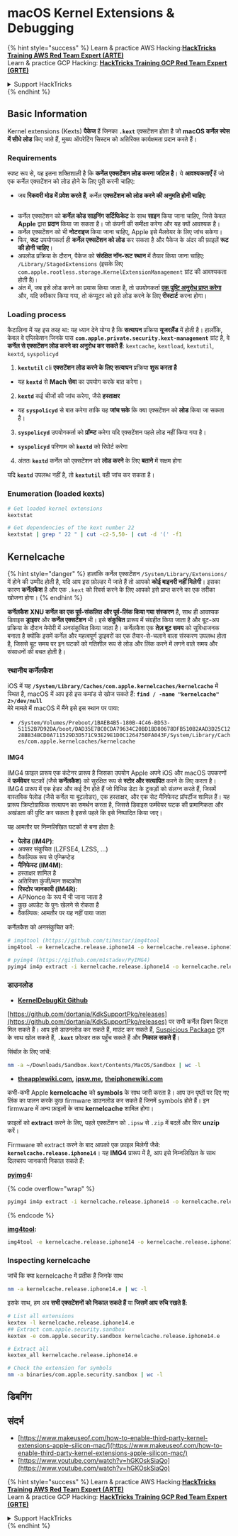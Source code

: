 # macOS Kernel Extensions & Debugging

{% hint style="success" %}
Learn & practice AWS Hacking:<img src="../../../.gitbook/assets/arte.png" alt="" data-size="line">[**HackTricks Training AWS Red Team Expert (ARTE)**](https://training.hacktricks.xyz/courses/arte)<img src="../../../.gitbook/assets/arte.png" alt="" data-size="line">\
Learn & practice GCP Hacking: <img src="../../../.gitbook/assets/grte.png" alt="" data-size="line">[**HackTricks Training GCP Red Team Expert (GRTE)**<img src="../../../.gitbook/assets/grte.png" alt="" data-size="line">](https://training.hacktricks.xyz/courses/grte)

<details>

<summary>Support HackTricks</summary>

* Check the [**subscription plans**](https://github.com/sponsors/carlospolop)!
* **Join the** 💬 [**Discord group**](https://discord.gg/hRep4RUj7f) or the [**telegram group**](https://t.me/peass) or **follow** us on **Twitter** 🐦 [**@hacktricks\_live**](https://twitter.com/hacktricks\_live)**.**
* **Share hacking tricks by submitting PRs to the** [**HackTricks**](https://github.com/carlospolop/hacktricks) and [**HackTricks Cloud**](https://github.com/carlospolop/hacktricks-cloud) github repos.

</details>
{% endhint %}

## Basic Information

Kernel extensions (Kexts) **पैकेज** हैं जिनका **`.kext`** एक्सटेंशन होता है जो **macOS कर्नेल स्पेस में सीधे लोड** किए जाते हैं, मुख्य ऑपरेटिंग सिस्टम को अतिरिक्त कार्यक्षमता प्रदान करते हैं।

### Requirements

स्पष्ट रूप से, यह इतना शक्तिशाली है कि **कर्नेल एक्सटेंशन लोड करना जटिल है**। ये **आवश्यकताएँ** हैं जो एक कर्नेल एक्सटेंशन को लोड होने के लिए पूरी करनी चाहिए:

* जब **रिकवरी मोड में प्रवेश करते हैं**, कर्नेल **एक्सटेंशन को लोड करने की अनुमति होनी चाहिए**:

<figure><img src="../../../.gitbook/assets/image (327).png" alt=""><figcaption></figcaption></figure>

* कर्नेल एक्सटेंशन को **कर्नेल कोड साइनिंग सर्टिफिकेट** के साथ **साइन** किया जाना चाहिए, जिसे केवल **Apple** द्वारा **प्रदान** किया जा सकता है। जो कंपनी की समीक्षा करेगा और यह क्यों आवश्यक है।
* कर्नेल एक्सटेंशन को भी **नोटराइज** किया जाना चाहिए, Apple इसे मैलवेयर के लिए जांच सकेगा।
* फिर, **रूट** उपयोगकर्ता ही **कर्नेल एक्सटेंशन को लोड** कर सकता है और पैकेज के अंदर की फ़ाइलें **रूट की होनी चाहिए**।
* अपलोड प्रक्रिया के दौरान, पैकेज को **संरक्षित नॉन-रूट स्थान** में तैयार किया जाना चाहिए: `/Library/StagedExtensions` (इसके लिए `com.apple.rootless.storage.KernelExtensionManagement` ग्रांट की आवश्यकता होती है)।
* अंत में, जब इसे लोड करने का प्रयास किया जाता है, तो उपयोगकर्ता [**एक पुष्टि अनुरोध प्राप्त करेगा**](https://developer.apple.com/library/archive/technotes/tn2459/_index.html) और, यदि स्वीकार किया गया, तो कंप्यूटर को इसे लोड करने के लिए **रीस्टार्ट** करना होगा।

### Loading process

कैटालिना में यह इस तरह था: यह ध्यान देने योग्य है कि **सत्यापन** प्रक्रिया **यूजरलैंड** में होती है। हालाँकि, केवल वे एप्लिकेशन जिनके पास **`com.apple.private.security.kext-management`** ग्रांट है, वे **कर्नेल से एक्सटेंशन लोड करने का अनुरोध कर सकते हैं**: `kextcache`, `kextload`, `kextutil`, `kextd`, `syspolicyd`

1. **`kextutil`** cli **एक्सटेंशन लोड करने के लिए सत्यापन** प्रक्रिया **शुरू करता है**
* यह **`kextd`** से **Mach सेवा** का उपयोग करके बात करेगा।
2. **`kextd`** कई चीजों की जांच करेगा, जैसे **हस्ताक्षर**
* यह **`syspolicyd`** से बात करेगा ताकि यह **जांच सके** कि क्या एक्सटेंशन को **लोड** किया जा सकता है।
3. **`syspolicyd`** उपयोगकर्ता को **प्रॉम्प्ट** करेगा यदि एक्सटेंशन पहले लोड नहीं किया गया है।
* **`syspolicyd`** परिणाम को **`kextd`** को रिपोर्ट करेगा
4. अंततः **`kextd`** कर्नेल को एक्सटेंशन को **लोड करने** के लिए **बताने** में सक्षम होगा

यदि **`kextd`** उपलब्ध नहीं है, तो **`kextutil`** वही जांच कर सकता है।

### Enumeration (loaded kexts)
```bash
# Get loaded kernel extensions
kextstat

# Get dependencies of the kext number 22
kextstat | grep " 22 " | cut -c2-5,50- | cut -d '(' -f1
```
## Kernelcache

{% hint style="danger" %}
हालांकि कर्नेल एक्सटेंशन `/System/Library/Extensions/` में होने की उम्मीद होती है, यदि आप इस फ़ोल्डर में जाते हैं तो आपको **कोई बाइनरी नहीं मिलेगी**। इसका कारण **कर्नेलकैश** है और एक `.kext` को रिवर्स करने के लिए आपको इसे प्राप्त करने का एक तरीका खोजना होगा।
{% endhint %}

**कर्नेलकैश** **XNU कर्नेल का एक पूर्व-संकलित और पूर्व-लिंक किया गया संस्करण** है, साथ ही आवश्यक डिवाइस **ड्राइवर** और **कर्नेल एक्सटेंशन** भी। इसे **संकुचित** प्रारूप में संग्रहीत किया जाता है और बूट-अप प्रक्रिया के दौरान मेमोरी में अनसंकुचित किया जाता है। कर्नेलकैश एक **तेज़ बूट समय** को सुविधाजनक बनाता है क्योंकि इसमें कर्नेल और महत्वपूर्ण ड्राइवरों का एक तैयार-से-चलाने वाला संस्करण उपलब्ध होता है, जिससे बूट समय पर इन घटकों को गतिशील रूप से लोड और लिंक करने में लगने वाले समय और संसाधनों की बचत होती है।

### स्थानीय कर्नेलकैश

iOS में यह **`/System/Library/Caches/com.apple.kernelcaches/kernelcache`** में स्थित है, macOS में आप इसे इस कमांड से खोज सकते हैं: **`find / -name "kernelcache" 2>/dev/null`** \
मेरे मामले में macOS में मैंने इसे इस स्थान पर पाया:

* `/System/Volumes/Preboot/1BAEB4B5-180B-4C46-BD53-51152B7D92DA/boot/DAD35E7BC0CDA79634C20BD1BD80678DFB510B2AAD3D25C1228BB34BCD0A711529D3D571C93E29E1D0C1264750FA043F/System/Library/Caches/com.apple.kernelcaches/kernelcache`

#### IMG4

IMG4 फ़ाइल प्रारूप एक कंटेनर प्रारूप है जिसका उपयोग Apple अपने iOS और macOS उपकरणों में **फर्मवेयर** घटकों (जैसे **कर्नेलकैश**) को सुरक्षित रूप से **स्टोर और सत्यापित** करने के लिए करता है। IMG4 प्रारूप में एक हेडर और कई टैग होते हैं जो विभिन्न डेटा के टुकड़ों को संलग्न करते हैं, जिसमें वास्तविक पेलोड (जैसे कर्नेल या बूटलोडर), एक हस्ताक्षर, और एक सेट मैनिफेस्ट प्रॉपर्टीज शामिल हैं। यह प्रारूप क्रिप्टोग्राफिक सत्यापन का समर्थन करता है, जिससे डिवाइस फर्मवेयर घटक की प्रामाणिकता और अखंडता की पुष्टि कर सकता है इससे पहले कि इसे निष्पादित किया जाए।

यह आमतौर पर निम्नलिखित घटकों से बना होता है:

* **पेलोड (IM4P)**:
* अक्सर संकुचित (LZFSE4, LZSS, …)
* वैकल्पिक रूप से एन्क्रिप्टेड
* **मैनिफेस्ट (IM4M)**:
* हस्ताक्षर शामिल है
* अतिरिक्त कुंजी/मान शब्दकोश
* **रिस्टोर जानकारी (IM4R)**:
* APNonce के रूप में भी जाना जाता है
* कुछ अपडेट के पुनः खेलने से रोकता है
* वैकल्पिक: आमतौर पर यह नहीं पाया जाता

कर्नेलकैश को अनसंकुचित करें:
```bash
# img4tool (https://github.com/tihmstar/img4tool
img4tool -e kernelcache.release.iphone14 -o kernelcache.release.iphone14.e

# pyimg4 (https://github.com/m1stadev/PyIMG4)
pyimg4 im4p extract -i kernelcache.release.iphone14 -o kernelcache.release.iphone14.e
```
### डाउनलोड&#x20;

* [**KernelDebugKit Github**](https://github.com/dortania/KdkSupportPkg/releases)

[https://github.com/dortania/KdkSupportPkg/releases](https://github.com/dortania/KdkSupportPkg/releases) पर सभी कर्नेल डिबग किट्स मिल सकते हैं। आप इसे डाउनलोड कर सकते हैं, माउंट कर सकते हैं, [Suspicious Package](https://www.mothersruin.com/software/SuspiciousPackage/get.html) टूल के साथ खोल सकते हैं, **`.kext`** फ़ोल्डर तक पहुँच सकते हैं और **निकाल सकते हैं**।

सिंबॉल के लिए जांचें:
```bash
nm -a ~/Downloads/Sandbox.kext/Contents/MacOS/Sandbox | wc -l
```
* [**theapplewiki.com**](https://theapplewiki.com/wiki/Firmware/Mac/14.x)**,** [**ipsw.me**](https://ipsw.me/)**,** [**theiphonewiki.com**](https://www.theiphonewiki.com/)

कभी-कभी Apple **kernelcache** को **symbols** के साथ जारी करता है। आप उन पृष्ठों पर दिए गए लिंक का पालन करके कुछ firmware डाउनलोड कर सकते हैं जिनमें symbols होते हैं। इन firmware में अन्य फ़ाइलों के साथ **kernelcache** शामिल होगा।

फ़ाइलों को **extract** करने के लिए, पहले एक्सटेंशन को `.ipsw` से `.zip` में बदलें और फिर **unzip** करें।

Firmware को extract करने के बाद आपको एक फ़ाइल मिलेगी जैसे: **`kernelcache.release.iphone14`**। यह **IMG4** प्रारूप में है, आप इसे निम्नलिखित के साथ दिलचस्प जानकारी निकाल सकते हैं:

[**pyimg4**](https://github.com/m1stadev/PyIMG4)**:** 

{% code overflow="wrap" %}
```bash
pyimg4 im4p extract -i kernelcache.release.iphone14 -o kernelcache.release.iphone14.e
```
{% endcode %}

[**img4tool**](https://github.com/tihmstar/img4tool)**:**
```bash
img4tool -e kernelcache.release.iphone14 -o kernelcache.release.iphone14.e
```
### Inspecting kernelcache

जांचें कि क्या kernelcache में प्रतीक हैं जिनके साथ
```bash
nm -a kernelcache.release.iphone14.e | wc -l
```
इसके साथ, हम अब **सभी एक्सटेंशनों को निकाल सकते हैं** या **जिसमें आप रुचि रखते हैं:**
```bash
# List all extensions
kextex -l kernelcache.release.iphone14.e
## Extract com.apple.security.sandbox
kextex -e com.apple.security.sandbox kernelcache.release.iphone14.e

# Extract all
kextex_all kernelcache.release.iphone14.e

# Check the extension for symbols
nm -a binaries/com.apple.security.sandbox | wc -l
```
## डिबगिंग



## संदर्भ

* [https://www.makeuseof.com/how-to-enable-third-party-kernel-extensions-apple-silicon-mac/](https://www.makeuseof.com/how-to-enable-third-party-kernel-extensions-apple-silicon-mac/)
* [https://www.youtube.com/watch?v=hGKOskSiaQo](https://www.youtube.com/watch?v=hGKOskSiaQo)

{% hint style="success" %}
Learn & practice AWS Hacking:<img src="../../../.gitbook/assets/arte.png" alt="" data-size="line">[**HackTricks Training AWS Red Team Expert (ARTE)**](https://training.hacktricks.xyz/courses/arte)<img src="../../../.gitbook/assets/arte.png" alt="" data-size="line">\
Learn & practice GCP Hacking: <img src="../../../.gitbook/assets/grte.png" alt="" data-size="line">[**HackTricks Training GCP Red Team Expert (GRTE)**<img src="../../../.gitbook/assets/grte.png" alt="" data-size="line">](https://training.hacktricks.xyz/courses/grte)

<details>

<summary>Support HackTricks</summary>

* Check the [**subscription plans**](https://github.com/sponsors/carlospolop)!
* **Join the** 💬 [**Discord group**](https://discord.gg/hRep4RUj7f) or the [**telegram group**](https://t.me/peass) or **follow** us on **Twitter** 🐦 [**@hacktricks\_live**](https://twitter.com/hacktricks\_live)**.**
* **Share hacking tricks by submitting PRs to the** [**HackTricks**](https://github.com/carlospolop/hacktricks) and [**HackTricks Cloud**](https://github.com/carlospolop/hacktricks-cloud) github repos.

</details>
{% endhint %}
